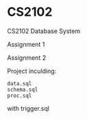 # CS2102
CS2102 Database System


Assignment 1 

Assignment 2

Project inculding:

    data.sql 
    schema.sql
    proc.sql
    
with trigger.sql